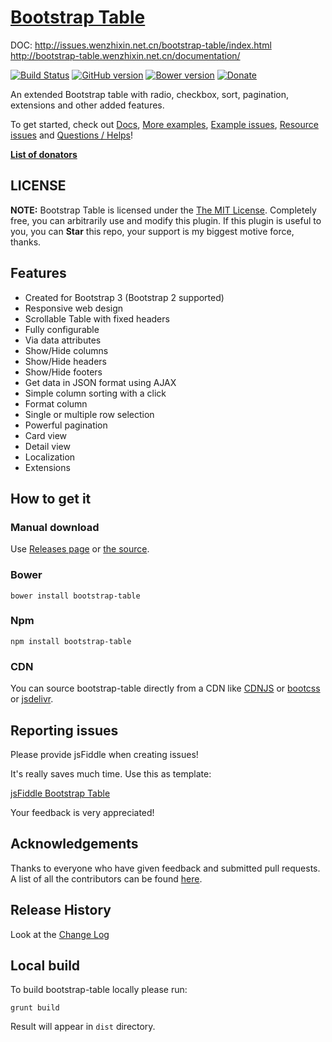 # [Bootstrap Table](http://bootstrap-table.wenzhixin.net.cn)

DOC:
http://issues.wenzhixin.net.cn/bootstrap-table/index.html
http://bootstrap-table.wenzhixin.net.cn/documentation/



[![Build Status](https://travis-ci.org/wenzhixin/bootstrap-table.svg)](https://travis-ci.org/wenzhixin/bootstrap-table) 
[![GitHub version](https://badge.fury.io/gh/wenzhixin%2Fbootstrap-table.svg)](http://badge.fury.io/gh/wenzhixin%2Fbootstrap-table)
[![Bower version](https://badge.fury.io/bo/bootstrap-table.svg)](http://badge.fury.io/bo/bootstrap-table)
[![Donate](https://www.paypalobjects.com/en_US/i/btn/btn_donateCC_LG.gif)](https://www.paypal.com/cgi-bin/webscr?cmd=_s-xclick&hosted_button_id=ZDHP676FQDUT6)

An extended Bootstrap table with radio, checkbox, sort, pagination, extensions and other added features.

To get started, check out [Docs](http://bootstrap-table.wenzhixin.net.cn), [More examples](https://github.com/wenzhixin/bootstrap-table-examples), [Example issues](https://github.com/wenzhixin/bootstrap-table/issues?q=label%3Aexample+is%3Aclosed), [Resource issues](https://github.com/wenzhixin/bootstrap-table/issues?q=label%3Aresource+is%3Aclosed) and [Questions / Helps](http://stackoverflow.com/questions/tagged/bootstrap-table)!


[**List of donators**](https://github.com/wenzhixin/bootstrap-table/blob/master/DONATORS.md)

## LICENSE

**NOTE:** Bootstrap Table is licensed under the [The MIT License](https://github.com/wenzhixin/bootstrap-table/blob/master/LICENSE). Completely free, you can arbitrarily use and modify this plugin. If this plugin is useful to you, you can **Star** this repo, your support is my biggest motive force, thanks.

## Features

* Created for Bootstrap 3 (Bootstrap 2 supported)
* Responsive web design
* Scrollable Table with fixed headers
* Fully configurable
* Via data attributes
* Show/Hide columns
* Show/Hide headers
* Show/Hide footers
* Get data in JSON format using AJAX
* Simple column sorting with a click
* Format column
* Single or multiple row selection
* Powerful pagination
* Card view
* Detail view
* Localization
* Extensions

## How to get it

### Manual download

Use [Releases page](https://github.com/wenzhixin/bootstrap-table/releases) or [the source](https://github.com/wenzhixin/bootstrap-table/archive/master.zip).

### Bower

```
bower install bootstrap-table
```

### Npm

```
npm install bootstrap-table
```

### CDN

You can source bootstrap-table directly from a CDN like [CDNJS](http://www.cdnjs.com/libraries/bootstrap-table) or [bootcss](http://open.bootcss.com/bootstrap-table/) or [jsdelivr](http://www.jsdelivr.com/#!bootstrap.table).

## Reporting issues

Please provide jsFiddle when creating issues!

It's really saves much time. Use this as template:

[jsFiddle Bootstrap Table](http://bootstrap-table.wenzhixin.net.cn/examples/#basic)

Your feedback is very appreciated!

## Acknowledgements

Thanks to everyone who have given feedback and submitted pull requests. A list of all the contributors can be found [here](https://github.com/wenzhixin/bootstrap-table/graphs/contributors).

## Release History

Look at the [Change Log](https://github.com/wenzhixin/bootstrap-table/blob/master/CHANGELOG.md)

## Local build

To build bootstrap-table locally please run:

```
grunt build
```

Result will appear in `dist` directory.
